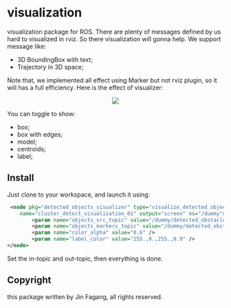 # visualization

visualization package for ROS. There are plenty of messages defined by us hard to visualized in rviz. So there visualization will gonna help. We support message like:

- 3D BoundingBox with text;
- Trajectory in 3D space;

Note that, we implemented all effect using Marker but not rviz plugin, so it will has a full efficiency.
Here is the effect of visualizer:

<p align="center">
<img src="https://s2.ax1x.com/2019/04/30/E8qy7Q.md.png" />
</p>

You can toggle to show:

- box;
- box with edges;
- model;
- centroids;
- label;


## Install

Just clone to your workspace, and launch it using:

```xml
 <node pkg="detected_objects_visualizer" type="visualize_detected_objects" 
    name="cluster_detect_visualization_01" output="screen" ns="/dummy">
        <param name="objects_src_topic" value="/dummy/detected_obstacles" />
        <param name="objects_markers_topic" value="/dummy/detected_obstacles_markders" />
        <param name="color_alpha" value="0.6" />
        <param name="label_color" value="255.,0.,255.,0.9" />
</node>
```

Set the in-topic and out-topic, then everything is done.

## Copyright

this package written by Jin Fagang, all rights reserved.